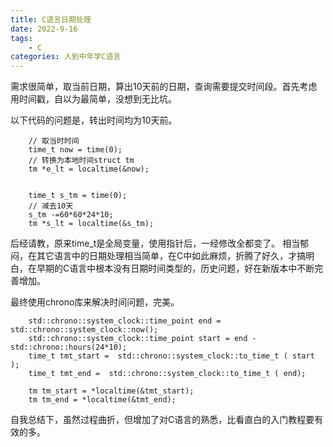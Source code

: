 ```yaml
---
title: C语言日期处理
date: 2022-9-16
tags:
	- C
categories: 人到中年学C语言
---
```

需求很简单，取当前日期，算出10天前的日期，查询需要提交时间段。首先考虑用时间戳，自以为最简单，没想到无比坑。
<!-- more -->
以下代码的问题是，转出时间均为10天前。
```
    // 取当时时间
    time_t now = time(0);
    // 转换为本地时间struct tm
	tm *e_lt = localtime(&now);

    
	time_t s_tm = time(0);
	// 减去10天
	s_tm -=60*60*24*10;
	tm *s_lt = localtime(&s_tm);
```
后经请教，原来time_t是全局变量，使用指针后，一经修改全都变了。
相当郁闷，在其它语言中的日期处理相当简单，在C中如此麻烦，折腾了好久，才搞明白，在早期的C语言中根本没有日期时间类型的，历史问题，好在新版本中不断完善增加。

最终使用chrono库来解决时间问题，完美。
```
    std::chrono::system_clock::time_point end = std::chrono::system_clock::now();
    std::chrono::system_clock::time_point start = end - std::chrono::hours(24*10);
    time_t tmt_start =  std::chrono::system_clock::to_time_t ( start );
    time_t tmt_end =  std::chrono::system_clock::to_time_t ( end);

    tm tm_start = *localtime(&tmt_start);
    tm tm_end = *localtime(&tmt_end);
```
自我总结下，虽然过程曲折，但增加了对C语言的熟悉，比看直白的入门教程要有效的多。